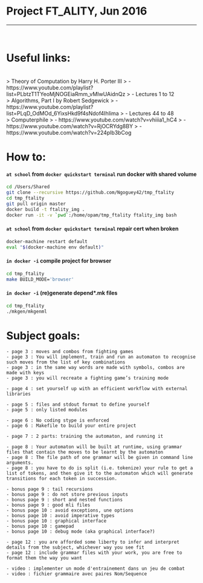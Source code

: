 # Project FT_ALITY, Jun 2016
--------
<BR>

# Useful links:

<BR>
> Theory of Computation by Harry H. Porter III
> - https://www.youtube.com/playlist?list=PLbtzT1TYeoMjNOGEiaRmm_vMIwUAidnQz
> - Lectures 1 to 12

<BR>
> Algorithms, Part I by Robert Sedgewick
> - https://www.youtube.com/playlist?list=PLqD_OdMOd_6YixsHkd9f4sNdof4IhIima
> - Lectures 44 to 48

<BR>
> Computerphile
> - https://www.youtube.com/watch?v=vhiiia1_hC4
> - https://www.youtube.com/watch?v=RjOCRYdg8BY
> - https://www.youtube.com/watch?v=224plb3bCog


# How to:

#### `at school` from `docker quickstart terminal` run docker with shared volume
```sh
cd /Users/Shared
git clone --recursive https://github.com/Ngoguey42/tmp_ftality
cd tmp_ftality
git pull origin master
docker build -t ftality_img .
docker run -it -v `pwd`:/home/opam/tmp_ftality ftality_img bash
```

#### `at school` from `docker quickstart terminal` repair cert when broken
```sh
docker-machine restart default
eval "$(docker-machine env default)"
```

#### `in docker -i` compile project for browser
```sh
cd tmp_ftality
make BUILD_MODE='browser'
```

#### `in docker -i` (re)generate depend*.mk files
```sh
cd tmp_ftality
./mkgen/mkgenml
```


# Subject goals:

```
- page 3 : moves and combos from fighting games
- page 3 : You will implement, train and run an automaton to recognise such moves from the list of key combinations
- page 3 : in the same way words are made with symbols, combos are made with keys
- page 3 : you will recreate a fighting game’s training mode

- page 4 : set yourself up with an efficient workflow with external libraries

- page 5 : files and stdout format to define yourself
- page 5 : only listed modules

- page 6 : No coding stype is enforced
- page 6 : Makefile to build your entire project

- page 7 : 2 parts: training the automaton, and running it

- page 8 : Your automaton will be built at runtime, using grammar files that contain the moves to be learnt by the automaton
- page 8 : The file path of one grammar will be given in command line arguments.
- page 8 : you have to do is split (i.e. tokenize) your rule to get a list of tokens, and then give it to the automaton which will generate transitions for each token in succession.

- bonus page 9 : tail recursions
- bonus page 9 : do not store previous inputs
- bonus page 9 : short and nested functions
- bonus page 9 : good mli files
- bonus page 10 : avoid exceptions, une options
- bonus page 10 : avoid imperative types
- bonus page 10 : graphical interface
- bonus page 10 : gamepad
- bonus page 10 : debug mode (aka graphical interface?)

- page 12 : you are afforded some liberty to infer and interpret details from the subject, whichever way you see fit
- page 12 : include grammar files with your work, you are free to format them the way you want

- video : implementer un mode d'entrainement dans un jeu de combat
- video : fichier grammaire avec paires Nom/Sequence
```
